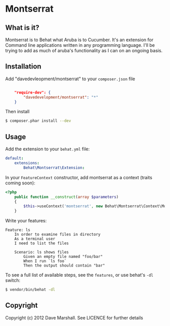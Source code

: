 Montserrat
==========

What is it?
-----------

Montserrat is to Behat what Aruba is to Cucumber. It's an extension for Command
line applications written in any programming language. I'll be trying to add as
much of aruba's functionality as I can on an ongoing basis.

Installation
------------

Add "davedevleopment/montserrat" to your `composer.json` file

```json

    "require-dev": {
        "davedevelopment/montserrat": "*"
    }

```

Then install

``` bash
$ composer.phar install --dev
```

Usage
-----

Add the extension to your `behat.yml` file:

``` yaml
default:
    extensions:
        Behat\Montserrat\Extension:

```

In your `FeatureContext` constructor, add montserrat as a context (traits coming soon):

``` php
<?php
    public function __construct(array $parameters)
    {
        $this->useContext('montserrat', new Behat\Montserrat\Context\MontserratContext());
    }
```

Write your features:

``` gherkin
Feature: ls
    In order to examine files in directory
    As a terminal user
    I need to list the files

    Scenario: ls shows files
        Given an empty file named "foo/bar"
        When I run `ls foo`
        Then the output should contain "bar"
```

To see a full list of available steps, see the `features`, or use behat's `-dl` switch:

``` bash
$ vendor/bin/behat -dl

```

Copyright
---------

Copyright (c) 2012 Dave Marshall. See LICENCE for further details
